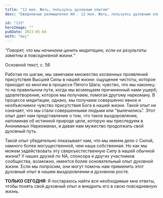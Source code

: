 ```yaml
---
title: "12 мая. Жить, пользуясь духовным опытом"
desc: "Ежедневные размышления АН - 12 мая. Жить, пользуясь духовным опытом"

id: "133"
heroImage: ""
pubDate: 2023-05-04
moth: "maj"
---
```


_“Говорят, что мы начинаем ценить медитацию, если ее результаты заметны в
повседневной жизни.”_

Основной текст, с. 56

Работая по шагам, мы замечаем множество косвенных проявлений присутствия
Высшей Силы в нашей жизни: ощущение чистоты, которое приходит ко многим в
процессе Пятого Шага; чувство, что мы наконец-то на правильном пути, когда мы
возмещаем причиненный нами ущерб; удовлетворение, которое мы получаем, помогая
другому наркоману. В процессе медитации, однако, мы получаем совершенно явное
и _необъяснимое_ чувство присутствия Бога в нашей жизни. Такой опыт не
означает, что мы стали совершенными людьми или “вылечились”. Этот опыт дает
нам представление о том, что такое выздоровление, напоминая об истинной
природе цели, которую мы преследуем в Анонимных Наркоманах, и давая нам
мужество продолжать свой духовный путь.

Такой опыт убедительно показывает нам, что мы имеем дело с Силой, намного
более могущественной, чем наша собственная. Но как мы можем задействовать эту
сверхъестественную Силу в нашей обычной жизни? У наших друзей по NA, спонсора
и других участников сообщества, возможно, имеется более основательный опыт
духовной жизни. Если мы попросим, они могут помочь нам применить этот духовный
опыт в нашем выздоровлении и духовном росте.

**ТОЛЬКО СЕГОДНЯ:** Я постараюсь найти все необходимые мне ответы, чтобы
понять свой духовный опыт и внедрить его в свою повседневную жизнь.
